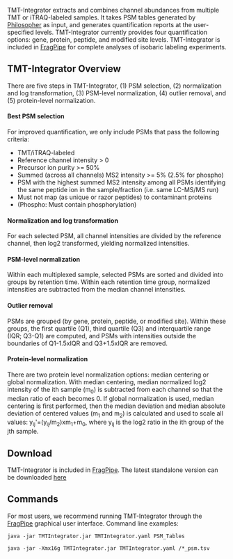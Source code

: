 TMT-Integrator extracts and combines channel abundances from multiple TMT or iTRAQ-labeled samples. It takes PSM tables generated by [Philosopher](https://philosopher.nesvilab.org/) as input, and generates quantification reports at the user-specified levels. TMT-Integrator currently provides four quantification options: gene, protein, peptide, and modified site levels. TMT-Integrator is included in [FragPipe](https://fragpipe.nesvilab.org/) for complete analyses of isobaric labeling experiments.

## TMT-Integrator Overview

There are five steps in TMT-Integrator, (1) PSM selection, (2) normalization and log transformation, (3) PSM-level normalization, (4) outlier removal, and (5) protein-level normalization.

#### Best PSM selection

For improved quantification, we only include PSMs that pass the following criteria:

* TMT/iTRAQ-labeled
* Reference channel intensity > 0
* Precursor ion purity >= 50%
* Summed (across all channels) MS2 intensity >= 5% (2.5% for phospho)
* PSM with the highest summed MS2 intensity among all PSMs identifying the same peptide ion in the sample/fraction (i.e. same LC-MS/MS run)
* Must not map (as unique or razor peptides) to contaminant proteins
* (Phospho: Must contain phosphorylation)


####	Normalization and log transformation
For each selected PSM, all channel intensities are divided by the reference channel, then log2 transformed, yielding normalized intensities.


####	PSM-level normalization
Within each multiplexed sample, selected PSMs are sorted and divided into groups by retention time. Within each retention time group, normalized intensities are subtracted from the median channel intensities.


####	Outlier removal
PSMs are grouped (by gene, protein, peptide, or modified site). Within these groups, the first quartile (Q1), third quartile (Q3) and interquartile range (IQR; Q3-Q1) are computed, and PSMs with intensities outside the boundaries of Q1-1.5xIQR and Q3+1.5xIQR are removed.


####	Protein-level normalization
There are two protein level normalization options: median centering or global normalization. With median centering, median normalized log2 intensity of the ith sample (m<sub>0</sub>) is subtracted from each channel so that the median ratio of each becomes 0. If global normalization is used, median centering is first performed, then the median deviation and median absolute deviation of centered values (m<sub>1</sub> and m<sub>2</sub>) is calculated and used to scale all values: y<sub>ij</sub>'=(y<sub>ij</sub>/m<sub>2</sub>)xm<sub>1</sub>+m<sub>0</sub>, where y<sub>ij</sub> is the log2 ratio in the ith group of the jth sample.                                                                           

## Download
TMT-Integrator is included in [FragPipe](https://fragpipe.nesvilab.org/). The latest standalone version can be downloaded [here](https://github.com/Nesvilab/TMT-Integrator/releases/latest)


## Commands
For most users, we recommend running TMT-Integrator through the [FragPipe](https://fragpipe.nesvilab.org/) graphical user interface. Command line examples:

`java -jar TMTIntegrator.jar TMTIntegrator.yaml PSM_Tables`

`java -jar -Xmx16g TMTIntegrator.jar TMTIntegrator.yaml /*_psm.tsv`
